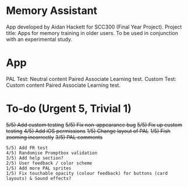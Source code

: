 Memory Assistant
========================================
App developed by Aidan Hackett for SCC300 (Final Year Project).
Project title: Apps for memory training in older users.
To be used in conjunction with an experimental study.

App
=== 
PAL Test: Neutral content Paired Associate Learning test.
Custom Test: Custom content Paired Associate Learning test.

To-do (Urgent 5, Trivial 1)
======
~~5/5) Add custom testing~~
~~5/5) Fix non-appearance bug~~ 
~~5/5) Fix up custom testing~~ 
~~4/5) Add iOS permissions~~
~~1/5) Change layout of PAL~~
~~1/5) Fish zooming incorrectly~~
~~3/5) PAL comments~~

    5/5) Add FR test 
    4/5) Randomise Promptbox validation
    3/5) Add help section?
    2/5) User feedback / color scheme  
    1/5) Add more PAL sprites     
    1/5) Fix touchable opacity (colour feedback) for buttons (card layouts) & Sound effects?
    

